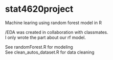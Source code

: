 # stat4620project
Machine learing using random forest model in R

/EDA was created in collaboration with classmates.  
I only wrote the part about our rf model.

See randomForest.R for modeling  
See clean_autos_dataset.R for data cleaning
